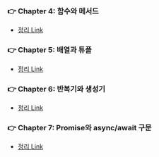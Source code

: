 ### 👉 Chapter 4: 함수와 메서드
- [정리 Link](https://github.com/saseungmin/typescript_programming_study/tree/master/Chapter%204)

### 👉 Chapter 5: 배열과 튜플
- [정리 Link](https://github.com/saseungmin/typescript_programming_study/tree/master/Chapter%205)

### 👉 Chapter 6: 반복기와 생성기
- [정리 Link](https://github.com/saseungmin/typescript_programming_study/tree/master/Chapter%206)

### 👉 Chapter 7: Promise와 async/await 구문
- [정리 Link](https://github.com/saseungmin/typescript_programming_study/tree/master/Chapter%207)
